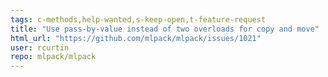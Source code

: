 ```yaml
---
tags: c-methods,help-wanted,s-keep-open,t-feature-request
title: "Use pass-by-value instead of two overloads for copy and move"
html_url: "https://github.com/mlpack/mlpack/issues/1021"
user: rcurtin
repo: mlpack/mlpack
---
```


